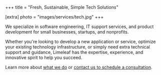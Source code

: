 +++
title = "Fresh, Sustainable, Simple Tech Solutions"

[extra]
photo = "images/services/tech.jpg"
+++

We specialize in software engineering, IT support services, and product development for small businesses, startups, and nonprofits.

Whether you're looking to develop a new application or service, optimize your existing technology infrastructure, or simply need extra technical support and guidance, Limeleaf has the expertise, experience, and innovative spirit to help you succeed.

Learn more about [what we do](/services) or [contact us to schedule a consultation](/contact).